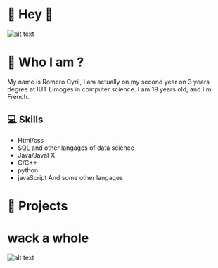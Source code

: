# **👋 Hey 👋**
![alt text](https://cdn.discordapp.com/attachments/1183712504141074463/1183712516757540924/image.png?ex=65895530&is=6576e030&hm=21268d103c2d08042254ee203acf88a4db07df843edcf2fe3c8c83d799a4d4ba&)


# 👀 Who I am ?
My name is Romero Cyril, I am actually on my second year on 3 years degree at IUT Limoges in computer science.
I am 19 years old, and I'm French.



## 💻 Skills
- Html/css
- SQL and other langages of data science
- Java/JavaFX
- C/C++
- python
- javaScript
  And some other langages 

# 📂 Projects
# wack a whole
![alt text](https://cdn.discordapp.com/attachments/1183712504141074463/1207604980681547796/image.png?ex=65e040c7&is=65cdcbc7&hm=feecb56df75b3b3575724a0f303bcc78d9e42db12b4a7448383b596337a4011c&)

